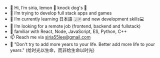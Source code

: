 - :ribbon: Hi, I’m siria, lemon :lemon: knock dog's :dog: 
- 👀 I’m trying to develop full stack apps and games
- 🌱 I’m currently learning 日本語 :jp: and new development skills:computer:
- 💞️ I’m looking for a remote job (frontend, backend and fullstack)
- :hammer: familiar with React, Node, JavaScript, ES, Python, C++
- 📫 Reach me via siria55lee@gmail.com
- :cherry_blossom: "Don't try to add more years to your life. Better add more life to your years." (给时光以生命，而非给生命以时光)
